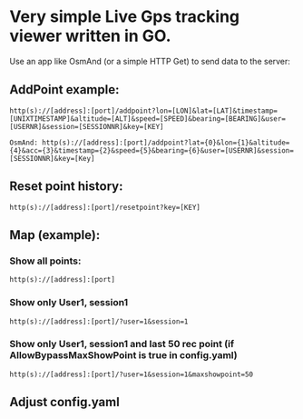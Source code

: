 # Very simple Live Gps tracking viewer written in GO.  
Use an app like OsmAnd (or a simple HTTP Get) to send data to the server:  
  
## AddPoint example:  
```
http(s)://[address]:[port]/addpoint?lon=[LON]&lat=[LAT]&timestamp=[UNIXTIMESTAMP]&altitude=[ALT]&speed=[SPEED]&bearing=[BEARING]&user=[USERNR]&session=[SESSIONNR]&key=[KEY]  
```
```
OsmAnd: http(s)://[address]:[port]/addpoint?lat={0}&lon={1}&altitude={4}&acc={3}&timestamp={2}&speed={5}&bearing={6}&user=[USERNR]&session=[SESSIONNR]&key=[Key]
```

  
## Reset point history:  
```
http(s)://[address]:[port]/resetpoint?key=[KEY]
```

  
## Map (example):  
### Show all points:
```
http(s)://[address]:[port]
```   
### Show only User1, session1   
```
http(s)://[address]:[port]/?user=1&session=1
```   
### Show only User1, session1 and last 50 rec point (if AllowBypassMaxShowPoint is true in config.yaml)
```  
http(s)://[address]:[port]/?user=1&session=1&maxshowpoint=50   
```  

## Adjust config.yaml  
